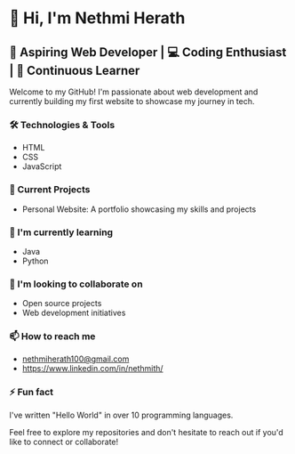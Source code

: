 # 👋 Hi, I'm Nethmi Herath

## 🚀 Aspiring Web Developer | 💻 Coding Enthusiast | 🌱 Continuous Learner

Welcome to my GitHub! I'm passionate about web development and currently building my first website to showcase my journey in tech.

### 🛠️ Technologies & Tools
- HTML
- CSS
- JavaScript

### 🔭 Current Projects
- Personal Website: A portfolio showcasing my skills and projects

### 🌱 I'm currently learning
- Java
- Python

### 👯 I'm looking to collaborate on
- Open source projects
- Web development initiatives

### 📫 How to reach me
- nethmiherath100@gmail.com
- https://www.linkedin.com/in/nethmith/

### ⚡ Fun fact
I've written "Hello World" in over 10 programming languages.

Feel free to explore my repositories and don't hesitate to reach out if you'd like to connect or collaborate!
